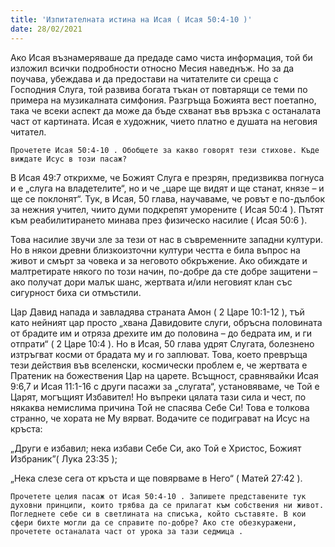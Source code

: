 ```yaml
---
title: 'Изпитателната истина на Исая ( Исая 50:4-10 )'
date: 28/02/2021
---
```


Ако Исая възнамеряваше да предаде само чиста информация, той би изложил всички подробности относно Месия наведнъж. Но за да поучава, убеждава и да предостави на читателите си среща с Господния Слуга, той развива богата тъкан от повтарящи се теми по примера на музикалната симфония. Разгръща Божията вест поетапно, така че всеки аспект да може да бъде схванат във връзка с останалата част от картината. Исая е художник, чието платно е душата на неговия читател.

`Прочетете Исая 50:4-10 . Обобщете за какво говорят тези стихове. Къде виждате Исус в този пасаж?`

В Исая 49:7 открихме, че Божият Слуга е презрян, предизвиква погнуса и е „слуга на владетелите“, но и че „царе ще видят и ще станат, князе – и ще се поклонят“. Тук, в Исая, 50 глава, научаваме, че ровът е по-дълбок за нежния учител, чиито думи подкрепят уморените ( Исая 50:4 ). Пътят към реабилитирането минава през физическо насилие ( Исая 50:6 ).

Това насилие звучи зле за тези от нас в съвременните западни култури. Но в някои древни близкоизточни култури честта е била въпрос на живот и смърт за човека и за неговото обкръжение. Ако обиждате и малтретирате някого по този начин, по-добре да сте добре защитени – ако получат дори малък шанс, жертвата и/или неговият клан със сигурност биха си отмъстили.

Цар Давид напада и завладява страната Амон ( 2 Царе 10:1-12 ), тъй като нейният цар просто „хвана Давидовите слуги, обръсна половината от брадите им и отряза дрехите им до половина – до бедрата им, и ги отпрати“ ( 2 Царе 10:4 ). Но в Исая, 50 глава удрят Слугата, болезнено изтръгват косми от брадата му и го заплюват. Това, което превръща тези действия във вселенски, космически проблем е, че жертвата е Пратеник на божествения Цар на царете. Всъщност, сравнявайки Исая 9:6,7 и Исая 11:1-16 с други пасажи за „слугата“, установяваме, че Той е Царят, могъщият Избавител! Но въпреки цялата тази сила и чест, по някаква немислима причина Той не спасява Себе Си! Това е толкова странно, че хората не Му вярват. Водачите се подиграват на Исус на кръста:

„Други е избавил; нека избави Себе Си, ако Той е Христос, Божият Избраник”( Лука 23:35 );

„Нека слезе сега от кръста и ще повярваме в Него“ ( Матей 27:42 ).

`Прочетете целия пасаж от Исая 50:4-10 . Запишете представените тук духовни принципи, които трябва да се прилагат към собствения ни живот. Погледнете себе си в светлината на списъка, който съставяте. В кои сфери бихте могли да се справите по-добре? Ако сте обезкуражени, прочетете останалата част от урока за тази седмица .`